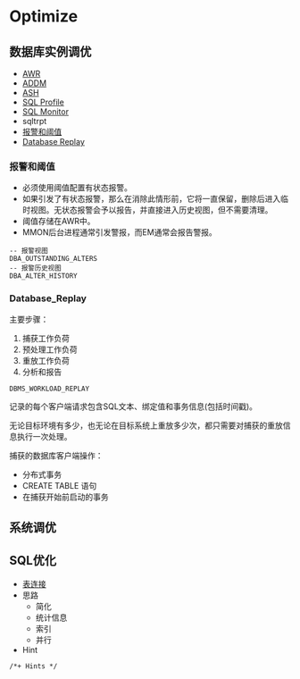 # Optimize

## 数据库实例调优

- [AWR](AWR/AWR.md)
- [ADDM](ADDM/ADDM.md)
- [ASH](ASH/ASH.md)
- [SQL Profile](SQL_Profile/Readme.md)
- [SQL Monitor](../monitor/Monitor.md)
- sqltrpt
- [报警和阈值](#报警和阈值)
- [Database Replay](#database_replay)

### 报警和阈值

- 必须使用阈值配置有状态报警。
- 如果引发了有状态报警，那么在消除此情形前，它将一直保留，删除后进入临时视图。无状态报警会予以报告，并直接进入历史视图，但不需要清理。
- 阈值存储在AWR中。
- MMON后台进程通常引发警报，而EM通常会报告警报。

```oracle
-- 报警视图
DBA_OUTSTANDING_ALTERS
-- 报警历史视图
DBA_ALTER_HISTORY
```

### Database_Replay

主要步骤：

1. 捕获工作负荷
2. 预处理工作负荷
3. 重放工作负荷
4. 分析和报告

`DBMS_WORKLOAD_REPLAY`

记录的每个客户端请求包含SQL文本、绑定值和事务信息(包括时间戳)。

无论目标环境有多少，也无论在目标系统上重放多少次，都只需要对捕获的重放信息执行一次处理。

捕获的数据库客户端操作：
- 分布式事务
- CREATE TABLE 语句
- 在捕获开始前启动的事务

## 系统调优



## SQL优化

- [表连接](../dev/todo/join.md)
- 思路
  - 简化
  - 统计信息
  - 索引
  - 并行
- Hint
```oracle
/*+ Hints */
```


